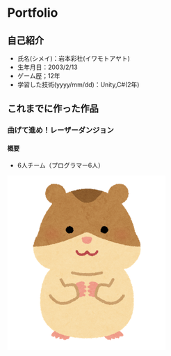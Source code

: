 # Portfolio

## 自己紹介
- 氏名(シメイ)：岩本彩杜(イワモトアヤト)
- 生年月日：2003/2/13
- ゲーム歴；12年
- 学習した技術(yyyy/mm/dd)：Unity,C#(2年)

## これまでに作った作品
### 曲げて進め！レーザーダンジョン
#### 概要
- 6人チーム（プログラマー6人）

![ごはん](/img/ham.png)
